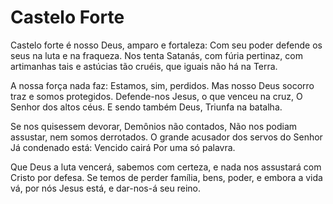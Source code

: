 ﻿# Castelo Forte

Castelo forte é nosso Deus, amparo e fortaleza:
Com seu poder defende os seus
na luta e na fraqueza.
Nos tenta Satanás, com fúria pertinaz,
com artimanhas tais e astúcias tão cruéis,
que iguais não há na Terra.

A nossa força nada faz: Estamos, sim, perdidos.
Mas nosso Deus socorro traz e somos protegidos.
Defende-nos Jesus, o que venceu na cruz,
O Senhor dos altos céus. E sendo também Deus,
Triunfa na batalha.

Se nos quisessem devorar, Demônios não contados,
Não nos podiam assustar, nem somos derrotados.
O grande acusador dos servos do Senhor
Já condenado está: Vencido cairá
Por uma só palavra.

Que Deus a luta vencerá, sabemos com certeza,
e nada nos assustará com Cristo por defesa.
Se temos de perder família, bens, poder,
e embora a vida vá, por nós Jesus está,
e dar-nos-á seu reino.
